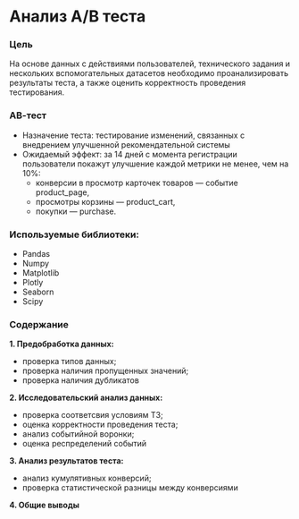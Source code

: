 # Анализ A/B теста

### Цель
На основе данных с действиями пользователей, технического задания и нескольких вспомогательных датасетов необходимо проанализировать результаты теста, а также оценить корректность проведения тестирования.

### АВ-тест
* Назначение теста: тестирование изменений, связанных с внедрением улучшенной рекомендательной системы
* Ожидаемый эффект: за 14 дней с момента регистрации пользователи покажут улучшение каждой метрики не менее, чем на 10%:
  - конверсии в просмотр карточек товаров — событие product_page,
  - просмотры корзины — product_cart,
  - покупки — purchase.
  
### Используемые библиотеки:
* Pandas 
* Numpy 
* Matplotlib
* Plotly 
* Seaborn
* Scipy 
 
### Cодержание

**1. Предобработка данных:**
  - проверка типов данных;
  - проверка наличия пропущенных значений;
  - проверка наличия дубликатов

**2. Исследовательский анализ данных:**
  - проверка соответсвия условиям ТЗ;
  - оценка корректности проведения теста;
  - анализ событийной воронки;
  - оценка респределений событий

**3. Анализ результатов теста:**
  - анализ кумулятивных конверсий;
  - проверка статистической разницы между конверсиями

**4. Общие выводы**
